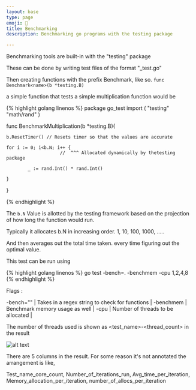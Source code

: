```yaml
---
layout: base
type: page
emoji: 🚅
title: Benchmarking
description: Benchmarking go programs with the testing package

--- 
```


Benchmarking tools are built-in with the "testing" package

These can be done by writing test files of the format  "<x>_test.go"

Then creating functions with the prefix Benchmark, like so. `func Benchmark<name>(b *testing.B)`

a simple function that tests a simple multiplication function would be

{% highlight golang linenos %}
package go_test
import (
	"testing"
	"math/rand"
)

func BenchmarkMultiplication(b *testing.B){
	
	b.ResetTimer() // Resets timer so that the values are accurate

	for i := 0; i<b.N; i++ {
						//  ^^^ Allocated dynamically by thetesting package
				
			_ := rand.Int() * rand.Int()
			
	}
}

{% endhighlight %}


The `b.N` Value is allotted by the testing framework based on the projection of how long the function would run.

Typically it allocates b.N in increasing order. 1, 10, 100, 1000, .....

And then averages out the total time taken. every time figuring out the optimal value.

This test can be run using 

{% highlight golang linenos %}
go test -bench=. -benchmem -cpu 1,2,4,8
{% endhighlight %}

Flags :


-bench="" | Takes in a regex string to check for functions  |
 -benchmem | Benchmark memory usage as well | 
 -cpu   |  Number of threads to be allocated |


The number of threads used is shown as <test_name>-<thread_count> in the result

![alt text](/assets/images/benchmark.png)

There are 5 columns in the result. For some reason it's not annotated the arrangement is like,

Test_name_core_count, Number_of_iterations_run, Avg_time_per_iteration, Memory_allocation_per_iteration, number_of_allocs_per_iteration